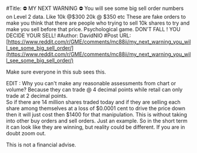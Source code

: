 #Title: ⛔ MY NEXT WARNING ⛔ You will see some big sell order numbers on Level 2 data. Like 10k @$300 20k @ $350 etc These are fake orders to make you think that there are people who trying to sell 10k shares to try and make you sell before that price. Psychological game. DON'T FALL ! YOU DECIDE YOUR SELL!
#Author: DavidNIO
#Post URL: [https://www.reddit.com/r/GME/comments/mc88ii/my_next_warning_you_will_see_some_big_sell_order/](https://www.reddit.com/r/GME/comments/mc88ii/my_next_warning_you_will_see_some_big_sell_order/)


Make sure everyone in this sub sees this.

EDIT : Why you can't make any reasonable assessments from chart or volume? Because they can trade @ 4 decimal points while retail can only trade at 2 decimal points.  
So if there are 14 million shares traded today and if they are selling each share among themselves at a loss of $0.0001 cent to drive the price down then it will just cost then $1400 for that manipulation. This is without taking into other buy orders and sell orders. Just an example. So in the short term it can look like they are winning, but reality could be different. If you are in doubt zoom out. 

This is not a financial advise.